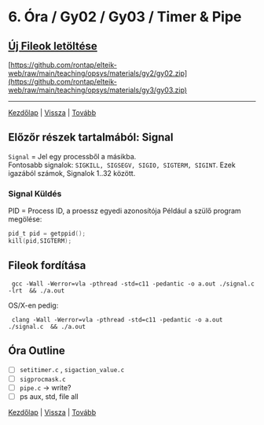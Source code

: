 # 6. Óra / Gy02 / Gy03 / Timer & Pipe

## [Új Fileok letöltése](https://github.com/rontap/elteik-web/raw/main/teaching/opsys/materials/gy3/gy03.zip)

[https://github.com/rontap/elteik-web/raw/main/teaching/opsys/materials/gy2/gy02.zip](https://github.com/rontap/elteik-web/raw/main/teaching/opsys/materials/gy3/gy03.zip)

---
[Kezdőlap](index.md)
|
[Vissza](gy3.md)
|
[Tovább](gy5.md)

## Előzőr részek tartalmából: Signal

`Signal` = Jel egy processből a másikba.  
Fontosabb signalok: `SIGKILL, SIGSEGV, SIGIO, SIGTERM, SIGINT`. Ezek igazából számok, Signalok 1..32 között.

### Signal Küldés

PID = Process ID, a proessz egyedi azonosítója
Például a szülő program megölése:

```c
pid_t pid = getppid();
kill(pid,SIGTERM);
```

## Fileok fordítása

```shell
 gcc -Wall -Werror=vla -pthread -std=c11 -pedantic -o a.out ./signal.c -lrt  && ./a.out 
```

OS/X-en pedig:

```shell
 clang -Wall -Werror=vla -pthread -std=c11 -pedantic -o a.out ./signal.c  && ./a.out 
```

## Óra Outline

- [ ] `setitimer.c` , `sigaction_value.c`
- [ ] `sigprocmask.c`
- [ ] `pipe.c` -> write?
- [ ] ps aux, std, file all

[Kezdőlap](index.md)
|
[Vissza](gy3.md)
|
[Tovább](gy5.md)
